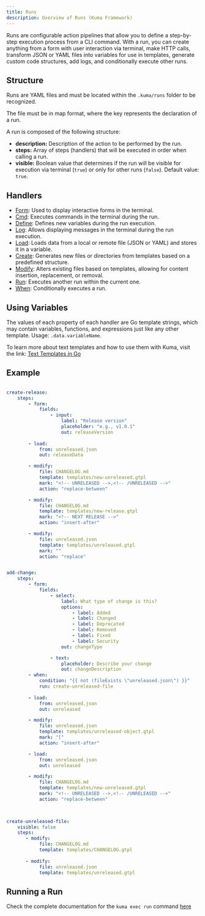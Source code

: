 ```yaml
---
title: Runs
description: Overview of Runs (Kuma Framework)
---
```


Runs are configurable action pipelines that allow you to define a step-by-step execution process from a CLI command. With a run, you can create anything from a form with user interaction via terminal, make HTTP calls, transform JSON or YAML files into variables for use in templates, generate custom code structures, add logs, and conditionally execute other runs.

## Structure

Runs are YAML files and must be located within the `.kuma/runs` folder to be recognized.

The file must be in map format, where the key represents the declaration of a run.

A run is composed of the following structure:

- **description:** Description of the action to be performed by the run.
- **steps:** Array of steps (handlers) that will be executed in order when calling a run.
- **visible:** Boolean value that determines if the run will be visible for execution via terminal (`true`) or only for other runs (`false`). Default value: `true`.

## Handlers

- [Form](/run-handlers/form): Used to display interactive forms in the terminal.
- [Cmd](/run-handlers/cmd): Executes commands in the terminal during the run.
- [Define](/run-handlers/define): Defines new variables during the run execution.
- [Log](/run-handlers/log): Allows displaying messages in the terminal during the run execution.
- [Load](/run-handlers/load): Loads data from a local or remote file (JSON or YAML) and stores it in a variable.
- [Create](/run-handlers/create): Generates new files or directories from templates based on a predefined structure.
- [Modify](/run-handlers/modify): Alters existing files based on templates, allowing for content insertion, replacement, or removal.
- [Run](/run-handlers/run): Executes another run within the current one.
- [When](/run-handlers/when): Conditionally executes a run.

## Using Variables

The values of each property of each handler are Go template strings, which may contain variables, functions, and expressions just like any other template. Usage: `.data.variableName`.

To learn more about text templates and how to use them with Kuma, visit the link: [Text Templates in Go](/complements/go-templates)


## Example

```yaml

create-release:
    steps:
        - form:
            fields:
                - input:
                    label: "Release version"
                    placeholder: "e.g., v1.0.1"
                    out: releaseVersion
                
        - load:
            from: unreleased.json
            out: releaseData

        - modify:
            file: CHANGELOG.md
            template: templates/new-unreleased.gtpl
            mark: "<!-- UNRELEASED -->,<!-- /UNRELEASED -->"
            action: "replace-between"        

        - modify:
            file: CHANGELOG.md
            template: templates/new-release.gtpl
            mark: "<!-- NEXT RELEASE -->"
            action: "insert-after"        

        - modify:
            file: unreleased.json
            template: templates/unreleased.gtpl
            mark: ""
            action: "replace"


add-change:
    steps:
        - form:
            fields:
                - select:
                    label: What type of change is this?
                    options:
                        - label: Added
                        - label: Changed
                        - label: Deprecated
                        - label: Removed 
                        - label: Fixed
                        - label: Security
                    out: changeType

                - text:
                    placeholder: Describe your change
                    out: changeDescription
        - when:
            condition: "{{ not (fileExists \"unreleased.json\") }}"
            run: create-unreleased-file
        
        - load:
            from: unreleased.json
            out: unreleased

        - modify: 
            file: unreleased.json
            template: templates/unreleased-object.gtpl
            mark: "["
            action: "insert-after"

        - load:
            from: unreleased.json
            out: unreleased

        - modify:
            file: CHANGELOG.md
            template: templates/new-unreleased.gtpl
            mark: "<!-- UNRELEASED -->,<!-- /UNRELEASED -->"
            action: "replace-between"    
  


create-unreleased-file:
    visible: false
    steps:
       - modify:
            file: CHANGELOG.md
            template: templates/CHANGELOG.gtpl
   
       - modify:
            file: unreleased.json
            template: templates/unreleased.gtpl

```

## Running a Run

Check the complete documentation for the `kuma exec run` command [here](/commands-cli/exec-run)